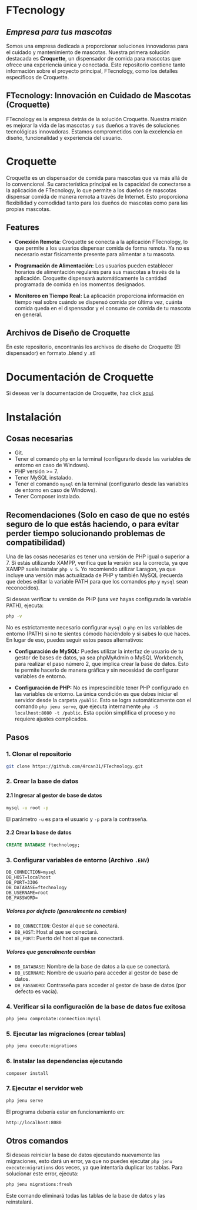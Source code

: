 # FTecnology
## _Empresa para tus mascotas_

Somos una empresa dedicada a proporcionar soluciones innovadoras para el cuidado y mantenimiento de mascotas. Nuestra primera solución destacada es **Croquette**, un dispensador de comida para mascotas que ofrece una experiencia única y conectada. Este repositorio contiene tanto información sobre el proyecto principal, FTecnology, como los detalles específicos de Croquette.

## FTecnology: Innovación en Cuidado de Mascotas (Croquette)
FTecnology es la empresa detrás de la solución Croquette. Nuestra misión es mejorar la vida de las mascotas y sus dueños a través de soluciones tecnológicas innovadoras. Estamos comprometidos con la excelencia en diseño, funcionalidad y experiencia del usuario.

# Croquette
Croquette es un dispensador de comida para mascotas que va más allá de lo convencional. Su característica principal es la capacidad de conectarse a la aplicación de FTecnology, lo que permite a los dueños de mascotas dispensar comida de manera remota a través de Internet. Esto proporciona flexibilidad y comodidad tanto para los dueños de mascotas como para las propias mascotas.
## Features

- **Conexión Remota:** Croquette se conecta a la aplicación FTecnology, lo que permite a los usuarios dispensar comida de forma remota. Ya no es necesario estar físicamente presente para alimentar a tu mascota.

- **Programación de Alimentación:** Los usuarios pueden establecer horarios de alimentación regulares para sus mascotas a través de la aplicación. Croquette dispensará automáticamente la cantidad programada de comida en los momentos designados.

- **Monitoreo en Tiempo Real:** La aplicación proporciona información en tiempo real sobre cuándo se dispensó comida por última vez, cuánta comida queda en el dispensador y el consumo de comida de tu mascota en general.

## Archivos de Diseño de Croquette
En este repositorio, encontrarás los archivos de diseño de Croquette (El dispensador) en formato .blend y .stl

# Documentación de Croquette
Si deseas ver la documentación de Croquette, haz click [aquí](/Croquette/README.md).

# Instalación

## Cosas necesarias
- Git.
- Tener el comando `php` en la terminal (configurarlo desde las variables de entorno en caso de Windows).
- PHP versión >= 7.
- Tener MySQL instalado.
- Tener el comando `mysql` en la terminal (configurarlo desde las variables de entorno en caso de Windows).
- Tener Composer instalado.

## Recomendaciones (Solo en caso de que no estés seguro de lo que estás haciendo, o para evitar perder tiempo solucionando problemas de compatibilidad)

Una de las cosas necesarias es tener una versión de PHP igual o superior a 7. Si estás utilizando XAMPP, verifica que la versión sea la correcta, ya que XAMPP suele instalar `php v 5`. Yo recomiendo utilizar Laragon, ya que incluye una versión más actualizada de PHP y también MySQL (recuerda que debes editar la variable PATH para que los comandos `php` y `mysql` sean reconocidos).

Si deseas verificar tu versión de PHP (una vez hayas configurado la variable PATH), ejecuta:
```sh
php -v
```

No es estrictamente necesario configurar `mysql` o `php` en las variables de entorno (PATH) si no te sientes cómodo haciéndolo y si sabes lo que haces. En lugar de eso, puedes seguir estos pasos alternativos:

- **Configuración de MySQL:** Puedes utilizar la interfaz de usuario de tu gestor de bases de datos, ya sea phpMyAdmin o MySQL Workbench, para realizar el paso número 2, que implica crear la base de datos. Esto te permite hacerlo de manera gráfica y sin necesidad de configurar variables de entorno.

- **Configuración de PHP:** No es imprescindible tener PHP configurado en las variables de entorno. La única condición es que debes iniciar el servidor desde la carpeta `/public`. Esto se logra automáticamente con el comando `php jenu serve`, que ejecuta internamente `php -S localhost:8080 -t /public`. Esta opción simplifica el proceso y no requiere ajustes complicados.



## Pasos
### 1. Clonar el repositorio
```sh
git clone https://github.com/4rcan31/FTechnology.git
```

### 2. Crear la base de datos
#### 2.1 Ingresar al gestor de base de datos
```sh
mysql -u root -p
```
El parámetro `-u` es para el usuario y `-p` para la contraseña.

#### 2.2 Crear la base de datos
```sql
CREATE DATABASE ftechnology;
```

### 3. Configurar variables de entorno (Archivo `.ENV`)

```env
DB_CONNECTION=mysql
DB_HOST=localhost
DB_PORT=3306
DB_DATABASE=ftechnology
DB_USERNAME=root
DB_PASSWORD=
```

##### Valores por defecto (generalmente no cambian)
- `DB_CONNECTION`: Gestor al que se conectará.
- `DB_HOST`: Host al que se conectará.
- `DB_PORT`: Puerto del host al que se conectará.

##### Valores que generalmente cambian
- `DB_DATABASE`: Nombre de la base de datos a la que se conectará.
- `DB_USERNAME`: Nombre de usuario para acceder al gestor de base de datos.
- `DB_PASSWORD`: Contraseña para acceder al gestor de base de datos (por defecto es vacía).

### 4. Verificar si la configuración de la base de datos fue exitosa

```sh
php jenu comprobate:connection:mysql
```

### 5. Ejecutar las migraciones (crear tablas)

```sh
php jenu execute:migrations
```

### 6. Instalar las dependencias ejecutando
```sh
composer install
```

### 7. Ejecutar el servidor web
```sh
php jenu serve
```

El programa debería estar en funcionamiento en:
```sh
http://localhost:8080
```

## Otros comandos

Si deseas reiniciar la base de datos ejecutando nuevamente las migraciones, esto dará un error, ya que no puedes ejecutar `php jenu execute:migrations` dos veces, ya que intentaría duplicar las tablas. Para solucionar este error, ejecuta:

```sh
php jenu migrations:fresh
```

Este comando eliminará todas las tablas de la base de datos y las reinstalará.






